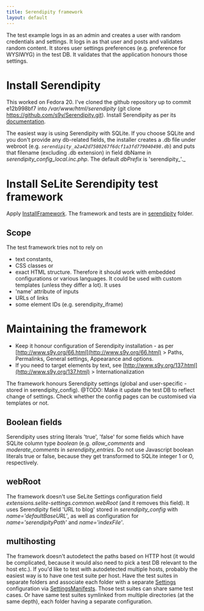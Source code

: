 ```yaml
---
title: Serendipity framework
layout: default
---
```


The test example logs in as an admin and creates a user with random credentials and settings. It logs in as that user and posts and validates random content. It stores user settings preferences (e.g. preference for WYSIWYG) in the test DB. It validates that the application honours those settings.

# Install Serendipity #
This worked on Fedora 20. I've cloned the github repository up to commit e12b998bf7 into _/var/www/html/serendipity_ (git clone https://github.com/s9y/Serendipity.git). Install Serendipity as per its [documentation](http://www.s9y.org/36.html).

The easiest way is using Serendipity with SQLite. If you choose SQLite and you don't provide any db-related fields, the installer creates a .db file under webroot (e.g. _`serendipity_a2a42d7580267f6dcf1a3fd779040498.db`_) and puts that filename (excluding .db extension) in field dbName in _serendipity\_config\_local.inc.php_. The default _dbPrefix_ is 'serendipity_'._

# Install SeLite Serendipity test framework #
Apply [InstallFramework](InstallFramework). The framework and tests are in [serendipity](https://code.google.com/p/selite/source/browse/serendipity) folder.

## Scope ##
The test framework tries not to rely on

  * text constants,
  * CSS classes or
  * exact HTML structure.
Therefore it should work with embedded configurations or various languages. It could be used with custom templates (unless they differ a lot). It uses
  * 'name' attribute of inputs
  * URLs of links
  * some element IDs (e.g. serendipity\_iframe)

# Maintaining the framework #
  * Keep it honour configuration of Serendipity installation - as per [http://www.s9y.org/66.html](http://www.s9y.org/66.html) > Paths, Permalinks, General settings, Appearance and options.
  * If you need to target elements by text, see [http://www.s9y.org/137.html](http://www.s9y.org/137.html) > Internationalization

The framework honours Serendipity settings (global and user-specific - stored in serendipity\_config). @TODO: Make it update the test DB to reflect change of settings. Check whether the config pages can be customised via templates or not.

## Boolean fields ##
Serendipity uses string literals 'true', 'false' for some fields which have SQLite column type _boolean_ (e.g. _allow\_comments_ and _moderate\_comments_ in _serendipity\_entries_. Do not use Javascript boolean literals true or false, because they get transformed to SQLite integer 1 or 0, respectively.

## webRoot ##
The framework doesn't use SeLite Settings configuration field _extensions.selite-settings.common.webRoot_ (and it removes this field). It uses Serendipity field 'URL to blog' stored in _serendipity\_config_ with _name='defaultBaseURL'_, as well as configuration for _name='serendipityPath'_ and _name='indexFile'_.

## multihosting ##
The framework doesn't autodetect the paths based on HTTP host (it would be complicated, because it would also need to pick a test DB relevant to the host etc.). If you'd like to test with autodetected multiple hosts, probably the easiest way is to have one test suite per host. Have the test suites in separate folders and associate each folder with a separate [Settings](SettingsOverview) configuration via [SettingsManifests](SettingsManifests). Those test suites can share same test cases. Or have same test suites symlinked from multiple directories (at the same depth), each folder having a separate configuration.